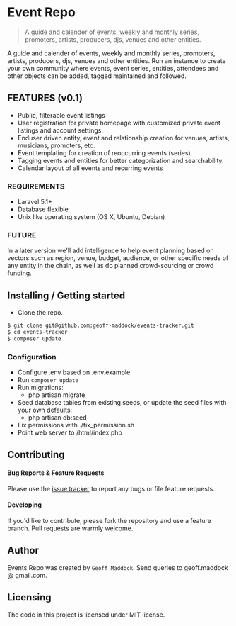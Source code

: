 # Event Repo
> A guide and calender of events, weekly and monthly series, promoters, artists, producers, djs, venues and other entities.

A guide and calender of events, weekly and monthly series, promoters, artists, producers, djs, venues and other entities.
Run an instance to create your own community where events, event series, entities, attendees and other objects can be added, tagged maintained and followed.  


## FEATURES (v0.1)

* Public, filterable event listings
* User registration for private homepage with customized private event listings and account settings.
* Enduser driven entity, event and relationship creation for venues, artists, musicians, promoters, etc.
* Event templating for creation of reoccurring events (series).
* Tagging events and entities for better categorization and searchability.
* Calendar layout of all events and recurring events

### REQUIREMENTS

* Laravel 5.1+
* Database flexible
* Unix like operating system (OS X, Ubuntu, Debian)

### FUTURE

In a later version we'll add intelligence to help event planning based on vectors such as region, venue, budget, audience, or other specific needs of any entity in the chain, as well as do planned crowd-sourcing or crowd funding.

## Installing / Getting started

* Clone the repo.
```bash
$ git clone git@github.com:geoff-maddock/events-tracker.git
$ cd events-tracker
$ composer update
```

### Configuration
* Configure .env based on .env.example
* Run `composer update`
* Run migrations:
  - php artisan migrate
* Seed database tables from existing seeds, or update the seed files with your own defaults:
  - php artisan db:seed
* Fix permissions with ./fix_permission.sh
* Point web server to /html/index.php


## Contributing

#### Bug Reports & Feature Requests

Please use the [issue tracker](https://github.com/geoff-maddock/events-tracker/issues) to report any bugs or file feature requests.

#### Developing
If you'd like to contribute, please fork the repository and use a feature
branch. Pull requests are warmly welcome.

## Author
Events Repo was created by `Geoff Maddock`.  Send queries to geoff.maddock @ gmail.com.

## Licensing

The code in this project is licensed under MIT license.
